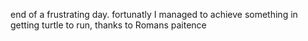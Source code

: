 end of a frustrating day. fortunatly I managed to achieve something in getting turtle to run, thanks to Romans paitence 

